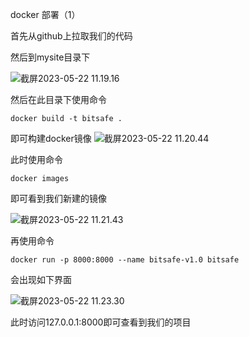 docker 部署（1）

首先从github上拉取我们的代码

然后到mysite目录下

![截屏2023-05-22 11.19.16](https://raw.githubusercontent.com/lllyin/assets/master/images/图片1.png)

然后在此目录下使用命令

```docker build -t bitsafe . ```

即可构建docker镜像  ![截屏2023-05-22 11.20.44](https://raw.githubusercontent.com/lllyin/assets/master/images/图片2.png)

此时使用命令

```docker images```

即可看到我们新建的镜像

![截屏2023-05-22 11.21.43](https://raw.githubusercontent.com/lllyin/assets/master/images/图片3.png)

再使用命令

```docker run -p 8000:8000 --name bitsafe-v1.0 bitsafe ```

会出现如下界面

![截屏2023-05-22 11.23.30](https://raw.githubusercontent.com/lllyin/assets/master/images/图片5.png)

此时访问127.0.0.1:8000即可查看到我们的项目

